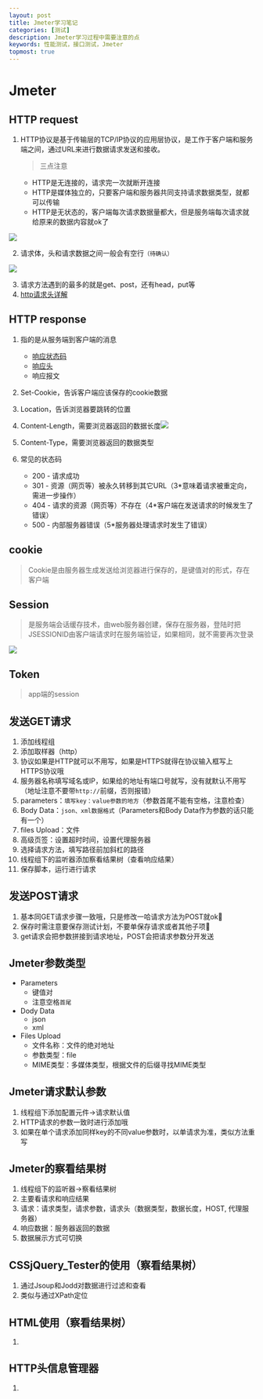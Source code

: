 ```yaml
---
layout: post
title: Jmeter学习笔记
categories: [测试]
description: Jmeter学习过程中需要注意的点
keywords: 性能测试，接口测试，Jmeter
topmost: true
---
```


# Jmeter

## HTTP request

1. HTTP协议是基于传输层的TCP/IP协议的应用层协议，是工作于客户端和服务端之间，通过URL来进行数据请求发送和接收。

   > 三点注意

   - HTTP是无连接的，请求完一次就断开连接
   - HTTP是媒体独立的，只要客户端和服务器共同支持请求数据类型，就都可以传输
   - HTTP是无状态的，客户端每次请求数据量都大，但是服务端每次请求就给原来的数据内容就ok了

![](https://www.runoob.com/wp-content/uploads/2013/11/cgiarch.gif)

2. 请求体，头和请求数据之间一般会有空行`（待确认）`

![](https://www.runoob.com/wp-content/uploads/2013/11/2012072810301161.png)

3. 请求方法遇到的最多的就是get、post，还有head，put等
4. [http请求头详解](https://www.cnblogs.com/daxin/p/3402826.html)

## HTTP response

 1. 指的是从服务端到客户端的消息
    - [响应状态码](https://www.runoob.com/http/http-status-codes.html)
    - [响应头](https://www.runoob.com/http/http-header-fields.html)
    - 响应报文
 2. Set-Cookie，告诉客户端应该保存的cookie数据
  3. Location，告诉浏览器要跳转的位置
  4. Content-Length，需要浏览器返回的数据长度![](https://wx1.sbimg.cn/2020/07/30/PYGDI.png)
  5. Content-Type，需要浏览器返回的数据类型

6. 常见的状态码
   - 200 - 请求成功
   - 301 - 资源（网页等）被永久转移到其它URL（3*意味着请求被重定向，需进一步操作）
   - 404 - 请求的资源（网页等）不存在（4*客户端在发送请求的时候发生了错误）
   - 500 - 内部服务器错误（5*服务器处理请求时发生了错误）

## cookie

> Cookie是由服务器生成发送给浏览器进行保存的，是键值对的形式，存在客户端

## Session

> 是服务端会话缓存技术，由web服务器创建，保存在服务器，登陆时把JSESSIONID由客户端请求时在服务端验证，如果相同，就不需要再次登录

![](https://images2018.cnblogs.com/blog/1416840/201806/1416840-20180607000612963-1090676507.png)

## Token

> app端的session

## 发送GET请求

1. 添加线程组
2. 添加取样器（http）
3. 协议如果是HTTP就可以不用写，如果是HTTPS就得在协议输入框写上HTTPS协议哦
4. 服务器名称填写域名或IP，如果给的地址有端口号就写，没有就默认不用写（地址注意不要带`http://`前缀，否则报错）
5. parameters：`填写key：value参数的地方`（参数首尾不能有空格，注意检查）
6. Body Data：`json、xml数据格式`（Parameters和Body Data作为参数的话只能有一个）
7. files Upload：文件
8. 高级页签：设置超时时间，设置代理服务器
9. 选择请求方法，填写路径前加斜杠的路径
10. 线程组下的监听器添加察看结果树（查看响应结果）
11. 保存脚本，运行进行请求

## 发送POST请求

1. 基本同GET请求步骤一致哦，只是修改一哈请求方法为POST就ok🤣
2. 保存时需注意要保存测试计划，不要单保存请求或者其他子项👣
3. get请求会把参数拼接到请求地址，POST会把请求参数分开发送

## Jmeter参数类型

- Parameters
  - 键值对
  - 注意空格`首尾`
- Dody Data
  - json
  - xml
- Files Upload
  - 文件名称：文件的绝对地址
  - 参数类型：file
  - MIME类型：多媒体类型，根据文件的后缀寻找MIME类型

## Jmeter请求默认参数

1. 线程组下添加配置元件->请求默认值
2. HTTP请求的参数一致时进行添加哦
3. 如果在单个请求添加同样key的不同value参数时，以单请求为准，类似方法重写

## Jmeter的察看结果树

1. 线程组下的监听器->察看结果树
2. 主要看请求和响应结果
3. 请求：请求类型，请求参数，请求头（数据类型，数据长度，HOST, 代理服务器）
4. 响应数据：服务器返回的数据
5. 数据展示方式可切换

## CSSjQuery_Tester的使用（察看结果树）

1. 通过Jsoup和Jodd对数据进行过滤和查看
2. 类似与通过XPath定位

## HTML使用（察看结果树）

1. 

## HTTP头信息管理器

1. 

